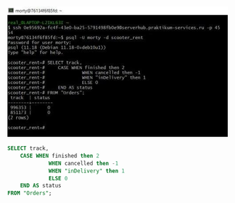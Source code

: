 ![Скриншот](photo_2025-09-14_11-21-29.jpg)

```sql
SELECT track, 
    CASE WHEN finished then 2
             WHEN cancelled then -1
             WHEN "inDelivery" then 1
             ELSE 0
    END AS status
FROM "Orders";
